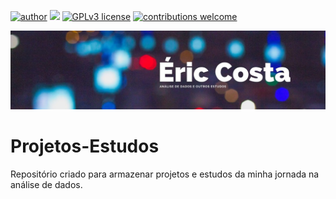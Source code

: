 [![author](https://img.shields.io/badge/author-ericcosta-red.svg)](edin.com/in/eric-raniere-costa/) [![](https://img.shields.io/badge/python-3.7+-blue.svg)](https://www.python.org/downloads/release/python-365/) [![GPLv3 license](https://img.shields.io/badge/License-GPLv3-blue.svg)](http://perso.crans.org/besson/LICENSE.html) [![contributions welcome](https://img.shields.io/badge/contributions-welcome-brightgreen.svg?style=flat)](https://github.com/ericraniere/projeto-estudos/issues)

<p align="center">
  <img src="Banner.jpg" >
</p>


# Projetos-Estudos
Repositório criado para armazenar projetos e estudos da minha jornada na análise de dados.
